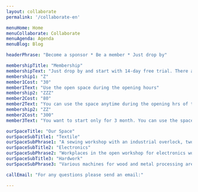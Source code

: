 ```yaml
---
layout: collaborate
permalink: '/collaborate-en'

menuHome: Home
menuCollaborate: Collaborate
menuAgenda: Agenda
menuBlog: Blog

headerPhrase: "Become a sponsor * Be a member * Just drop by"

membershipTitle: "Membership"
membershipText: "Just drop by and start with 14-day free trial. There are different ways to join as membership. Membershop is renewed on a jearly base."
membership1: "Z"
member1Cost: "30"
member1Text: "Use the open space during the opening hours"
membership2: "ZZZ"
member2Cost: "80"
member2Text: "You can use the space anytime during the opening hrs of the house"
membership2: "ZZ"
member2Cost: "300"
member3Text: "You want to start only for 3 month. You can use the space anytime during the opening hrs of the house."

ourSpaceTitle: "Our Space"
ourSpaceSubTitle1: "Textile"
ourSpaceSubPhrase1: "A sewing workshop with an industrial overlock, two leather mashines, several old Berninas and a large pool of materials."
ourSpaceSubTitle2: "Electronics"
ourSpaceSubPhrase2: "Workplaces in the open workshop for electronics work and repairs."
ourSpaceSubTitle3: "Hardwork"
ourSpaceSubPhrase3: "Various machines for wood and metal processing are available. To use the mashines contact us for an introduction"

callEmail: "For any questions please send an email:"

---
```

